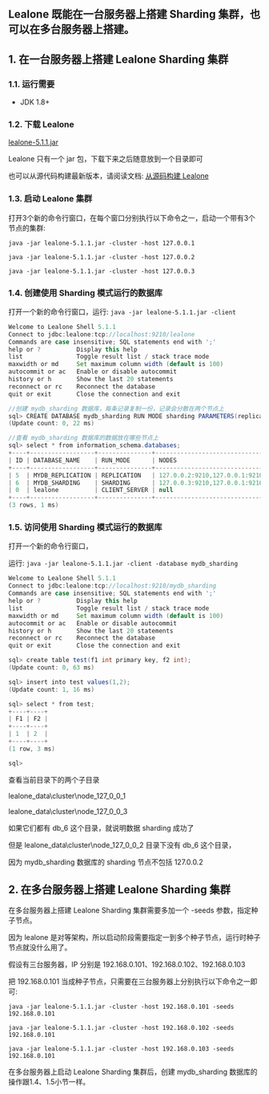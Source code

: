 ## Lealone 既能在一台服务器上搭建 Sharding 集群，也可以在多台服务器上搭建。


## 1. 在一台服务器上搭建 Lealone Sharding 集群


### 1.1. 运行需要

* JDK 1.8+


### 1.2. 下载 Lealone

[lealone-5.1.1.jar](https://github.com/lealone/Lealone/releases/download/lealone-5.1.1/lealone-5.1.1.jar)

Lealone 只有一个 jar 包，下载下来之后随意放到一个目录即可

也可以从源代码构建最新版本，请阅读文档: [从源码构建 Lealone](https://github.com/lealone/Lealone-Docs/blob/master/%E5%BA%94%E7%94%A8%E6%96%87%E6%A1%A3/%E4%BB%8E%E6%BA%90%E7%A0%81%E6%9E%84%E5%BB%BALealone.md)


### 1.3. 启动 Lealone 集群

打开3个新的命令行窗口，在每个窗口分别执行以下命令之一，启动一个带有3个节点的集群:

`java -jar lealone-5.1.1.jar -cluster -host 127.0.0.1`

`java -jar lealone-5.1.1.jar -cluster -host 127.0.0.2`

`java -jar lealone-5.1.1.jar -cluster -host 127.0.0.3`


### 1.4. 创建使用 Sharding 模式运行的数据库

打开一个新的命令行窗口，运行: `java -jar lealone-5.1.1.jar -client`

```java
Welcome to Lealone Shell 5.1.1
Connect to jdbc:lealone:tcp://localhost:9210/lealone
Commands are case insensitive; SQL statements end with ';'
help or ?          Display this help
list               Toggle result list / stack trace mode
maxwidth or md     Set maximum column width (default is 100)
autocommit or ac   Enable or disable autocommit
history or h       Show the last 20 statements
reconnect or rc    Reconnect the database
quit or exit       Close the connection and exit

//创建 mydb_sharding 数据库，每条记录复制一份，记录会分散在两个节点上
sql> CREATE DATABASE mydb_sharding RUN MODE sharding PARAMETERS(replication_factor: 1, assignment_factor: 2);
(Update count: 0, 22 ms)

//查看 mydb_sharding 数据库的数据放在哪些节点上
sql> select * from information_schema.databases;
+----+------------------+---------------+-------------------------------+
| ID | DATABASE_NAME    | RUN_MODE      | NODES                         |
+----+------------------+---------------+-------------------------------+
| 5  | MYDB_REPLICATION | REPLICATION   | 127.0.0.2:9210,127.0.0.1:9210 |
| 6  | MYDB_SHARDING    | SHARDING      | 127.0.0.3:9210,127.0.0.1:9210 |
| 0  | lealone          | CLIENT_SERVER | null                          |
+----+------------------+---------------+-------------------------------+
(3 rows, 1 ms)
```


### 1.5. 访问使用 Sharding 模式运行的数据库

打开一个新的命令行窗口，

运行: `java -jar lealone-5.1.1.jar -client -database mydb_sharding`

```java
Welcome to Lealone Shell 5.1.1
Connect to jdbc:lealone:tcp://localhost:9210/mydb_sharding
Commands are case insensitive; SQL statements end with ';'
help or ?          Display this help
list               Toggle result list / stack trace mode
maxwidth or md     Set maximum column width (default is 100)
autocommit or ac   Enable or disable autocommit
history or h       Show the last 20 statements
reconnect or rc    Reconnect the database
quit or exit       Close the connection and exit

sql> create table test(f1 int primary key, f2 int);
(Update count: 0, 63 ms)

sql> insert into test values(1,2);
(Update count: 1, 16 ms)

sql> select * from test;
+----+----+
| F1 | F2 |
+----+----+
| 1  | 2  |
+----+----+
(1 row, 3 ms)

sql>
```

查看当前目录下的两个子目录

lealone_data\cluster\node_127_0_0_1

lealone_data\cluster\node_127_0_0_3

如果它们都有 db_6 这个目录，就说明数据 sharding 成功了

但是 lealone_data\cluster\node_127_0_0_2 目录下没有 db_6 这个目录，

因为 mydb_sharding 数据库的 sharding 节点不包括 127.0.0.2


## 2. 在多台服务器上搭建 Lealone Sharding 集群

在多台服务器上搭建 Lealone Sharding 集群需要多加一个 -seeds 参数，指定种子节点。

因为 lealone 是对等架构，所以启动阶段需要指定一到多个种子节点，运行时种子节点就没什么用了。

假设有三台服务器，IP 分别是 192.168.0.101、192.168.0.102、192.168.0.103

把 192.168.0.101 当成种子节点，只需要在三台服务器上分别执行以下命令之一即可:

`java -jar lealone-5.1.1.jar -cluster -host 192.168.0.101 -seeds 192.168.0.101`

`java -jar lealone-5.1.1.jar -cluster -host 192.168.0.102 -seeds 192.168.0.101`

`java -jar lealone-5.1.1.jar -cluster -host 192.168.0.103 -seeds 192.168.0.101`

在多台服务器上启动 Lealone Sharding 集群后，创建 mydb_sharding 数据库的操作跟1.4、1.5小节一样。

